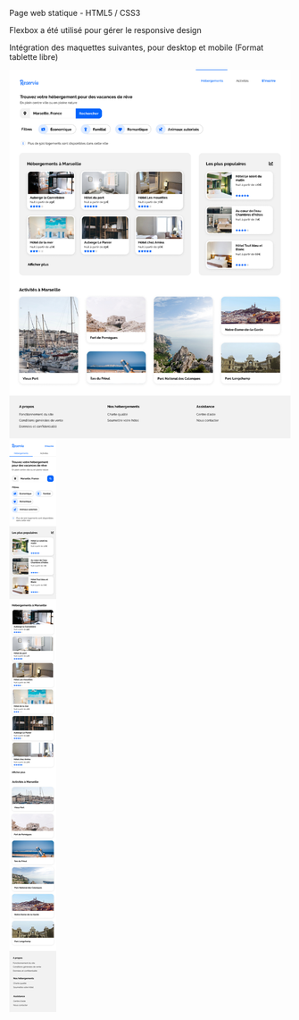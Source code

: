 Page web statique - HTML5 / CSS3

Flexbox a été utilisé pour gérer le responsive design

Intégration des maquettes suivantes, pour desktop et mobile (Format tablette libre)


<img src="Assets/images/maquettes/desktop.png">

<img src="Assets/images/maquettes/iphone8.png">
